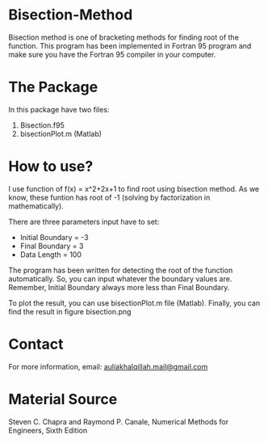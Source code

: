 # Bisection-Method
Bisection method is one of bracketing methods for finding root of the function. This program has been implemented in Fortran 95 program and make sure you have the Fortran 95 compiler in your computer.
# The Package
In this package have two files:
1. Bisection.f95
2. bisectionPlot.m (Matlab)
# How to use?
I use function of f(x) = x^2+2x+1 to find root using bisection method. As we know, these funtion has root of -1 (solving by factorization in mathematically). 

There are three parameters input have to set:
 - Initial Boundary = -3
 - Final Boundary = 3
 - Data Length = 100

The program has been written for detecting the root of the function automatically. So, you can input whatever the boundary values are. Remember, Initial Boundary always more less than Final Boundary.

To plot the result, you can use bisectionPlot.m file (Matlab). Finally, you can find the result in figure bisection.png 
# Contact
For more information, email: auliakhalqillah.mail@gmail.com
# Material Source
Steven C. Chapra and Raymond P. Canale, Numerical Methods for Engineers, Sixth Edition
